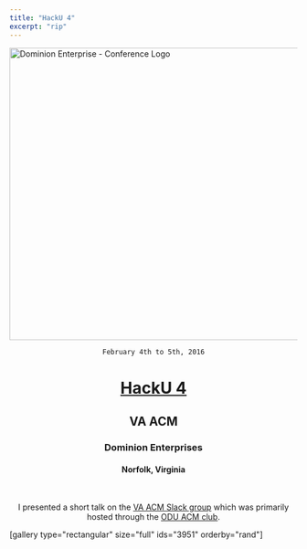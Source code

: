 ```yaml
---
title: "HackU 4"
excerpt: "rip"
---
```


<img class="aligncenter size-full wp-image-3196" src="https://fvcproductions.files.wordpress.com/2015/11/conferencelogos-008.png" alt="Dominion Enterprise - Conference Logo" width="512" height="512" />

<div style="text-align: center;">

<code>February 4th to 5th, 2016</code>
<h1><a title="DE" href="http://hackathon.dominionenterprises.com/" target="_blank">HackU 4</a></h1>
<h2><strong>VA ACM</strong></h2>
<h3>Dominion Enterprises</h3>
<h4>Norfolk, Virginia</h4>

&nbsp;

I presented a short talk on the <a href="https://va-acm.stamplayapp.com/" target="_blank">VA ACM Slack group</a> which was primarily hosted through the <a href="http://www.cs.odu.edu/~acm/" target="_blank">ODU ACM club</a>.

</div>

[gallery type="rectangular" size="full" ids="3951" orderby="rand"]
